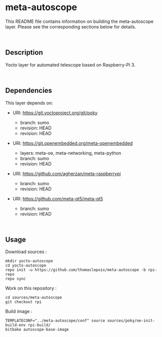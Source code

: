 # meta-autoscope

This README file contains information on building the meta-autoscope layer. Please see the corresponding sections below for details.

<br>

## Description

Yocto layer for automated telescope based on Raspberry-Pi 3.

<br>

## Dependencies

This layer depends on:

* URI: https://git.yoctoproject.org/git/poky
  * branch: sumo
  * revision: HEAD
  * revision: HEAD

* URI: https://git.openembedded.org/meta-openembedded
  * layers: meta-oe, meta-networking, meta-python
  * branch: sumo
  * revision: HEAD

* URI: https://github.com/agherzan/meta-raspberrypi
  * branch: sumo
  * revision: HEAD

* URI: https://github.com/meta-qt5/meta-qt5
  * branch: sumo
  * revision: HEAD

<br>

## Usage

Download sources :

```
mkdir yocto-autoscope
cd yocto-autoscope
repo init -u https://github.com/thomaslepoix/meta-autoscope -b rpi-repo
repo sync
```


Work on this repository :

```
cd sources/meta-autoscope
git checkout rpi
```

Build image :

```
TEMPLATECONF="../meta-autoscope/conf" source sources/poky/oe-init-build-env rpi-build/ 
bitbake autoscope-base-image
```
